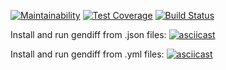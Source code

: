 [![Maintainability](https://api.codeclimate.com/v1/badges/d9f5eb0ba8e48a210291/maintainability)](https://codeclimate.com/github/aamanunin/project-lvl2-s451/maintainability)
[![Test Coverage](https://api.codeclimate.com/v1/badges/d9f5eb0ba8e48a210291/test_coverage)](https://codeclimate.com/github/aamanunin/project-lvl2-s451/test_coverage)
[![Build Status](https://travis-ci.org/aamanunin/project-lvl2-s451.svg?branch=master)](https://travis-ci.org/aamanunin/project-lvl2-s451)

Install and run gendiff from .json files:
[![asciicast](https://asciinema.org/a/eHTaWLtTugTCJJJysKThoa5yy.svg)](https://asciinema.org/a/eHTaWLtTugTCJJJysKThoa5yy)

Install and run gendiff from .yml files:
[![asciicast](https://asciinema.org/a/qnyZvVqhecsdKEJ2QuzX9wz87.svg)](https://asciinema.org/a/qnyZvVqhecsdKEJ2QuzX9wz87)